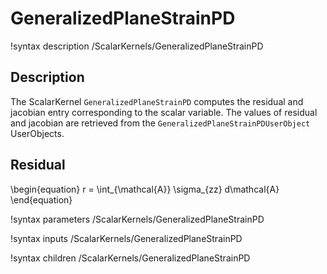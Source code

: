 # GeneralizedPlaneStrainPD

!syntax description /ScalarKernels/GeneralizedPlaneStrainPD

## Description

The ScalarKernel `GeneralizedPlaneStrainPD` computes the residual and jacobian entry corresponding to the scalar variable. The values of residual and jacobian are retrieved from the `GeneralizedPlaneStrainPDUserObject` UserObjects.

## Residual

\begin{equation}
  r = \int_{\mathcal{A}} \sigma_{zz} d\mathcal{A}
\end{equation}

!syntax parameters /ScalarKernels/GeneralizedPlaneStrainPD

!syntax inputs /ScalarKernels/GeneralizedPlaneStrainPD

!syntax children /ScalarKernels/GeneralizedPlaneStrainPD
